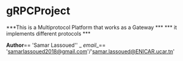 # gRPCProject

***This is a Multiprotocol Platform that works as  a Gateway ***
*** it implements different protocols ***


__Author__== 'Samar Lassoued''
_
_email__== 'samarlassoued2018@gmail.com'/'samar.lassoued@ENICAR.ucar.tn'

